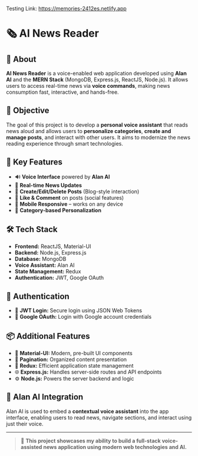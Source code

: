 Testing Link: https://memories-2412es.netlify.app

# 🗞️ AI News Reader

## 📖 **About**

**AI News Reader** is a voice-enabled web application developed using **Alan AI** and the **MERN Stack** (MongoDB, Express.js, ReactJS, Node.js). It allows users to access real-time news via **voice commands**, making news consumption fast, interactive, and hands-free.

## 🎯 **Objective**

The goal of this project is to develop a **personal voice assistant** that reads news aloud and allows users to **personalize categories**, **create and manage posts**, and interact with other users. It aims to modernize the news reading experience through smart technologies.

## 🧠 **Key Features**

- 🔊 **Voice Interface** powered by **Alan AI**
- 📰 **Real-time News Updates**
- 🧾 **Create/Edit/Delete Posts** (Blog-style interaction)
- 💬 **Like & Comment** on posts (social features)
- 📱 **Mobile Responsive** – works on any device
- 🎯 **Category-based Personalization**

## 🛠️ **Tech Stack**

- **Frontend:** ReactJS, Material-UI  
- **Backend:** Node.js, Express.js  
- **Database:** MongoDB  
- **Voice Assistant:** Alan AI  
- **State Management:** Redux  
- **Authentication:** JWT, Google OAuth

## 🔐 **Authentication**

- 🔑 **JWT Login:** Secure login using JSON Web Tokens  
- 🔐 **Google OAuth:** Login with Google account credentials

## 📦 **Additional Features**

- 🎨 **Material-UI:** Modern, pre-built UI components  
- 📄 **Pagination:** Organized content presentation  
- 🔄 **Redux:** Efficient application state management  
- 🌐 **Express.js:** Handles server-side routes and API endpoints  
- ⚙️ **Node.js:** Powers the server backend and logic

## 🤖 **Alan AI Integration**

Alan AI is used to embed a **contextual voice assistant** into the app interface, enabling users to read news, navigate sections, and interact using just their voice.

---

> 🚀 **This project showcases my ability to build a full-stack voice-assisted news application using modern web technologies and AI.**
